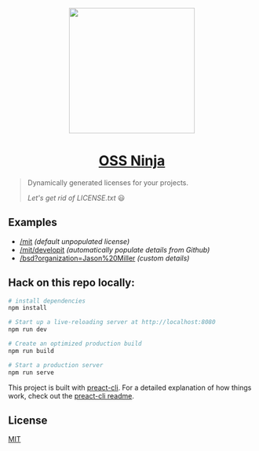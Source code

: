 <p align="center">
<img src="https://oss.ninja/assets/ossninja.svg" width="256" height="256">
</p>
<h1 align="center"><a href="https://oss.ninja">OSS Ninja</a></h1>


> Dynamically generated licenses for your projects.
>
> _Let's get rid of LICENSE.txt_ 😃

## Examples

- [/mit](https://oss.ninja/mit) _(default unpopulated license)_
- [/mit/developit](https://oss.ninja/mit/developit) _(automatically populate details from Github)_
- [/bsd?organization=Jason%20Miller](https://oss.ninja/bsd?organization=Jason%20Miller) _(custom details)_


## Hack on this repo locally:

```sh
# install dependencies
npm install

# Start up a live-reloading server at http://localhost:8080
npm run dev

# Create an optimized production build
npm run build

# Start a production server
npm run serve
```

This project is built with [preact-cli](https://github.com/developit/preact-cli). For a detailed explanation of how things work, check out the [preact-cli readme](https://github.com/developit/preact-cli).

## License

[MIT](https://oss.ninja/mit/developit)

